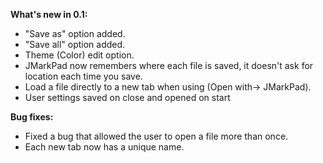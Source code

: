 **What's new in 0.1:**


* "Save as" option added.
* "Save all" option added.
* Theme (Color) edit option.
* JMarkPad now remembers where each file is saved, it doesn't ask for location each time you save.
* Load a file directly to a new tab when using (Open with-> JMarkPad).
* User settings saved on close and opened on start

**Bug fixes:**

* Fixed a bug that allowed the user to open a file more than once.
* Each new tab now has a unique name.